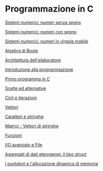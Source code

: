 # Programmazione in C

[Sistemi numerici: numeri senza segno](./es1_ris.pdf)

[Sistemi numerici: numeri con segno](./es2_ris.pdf)

[Sistemi numerici: numeri in virgola mobile](./es3_ris.pdf)

[Algebra di Boole](./es4_ris.pdf)

[Architettura dell'elaboratore](./es5_ris.pdf)

[Introduzione alla programmazione](./es6_ris.pdf)

[Primo programma in C](./es7_ris.pdf)

[Scelte ed alternative](./es8_ris.pdf)

[Cicli e iterazioni](./es9_ris.pdf)

[Vettori](./es10_ris.pdf)

[Caratteri e stringhe](./es11_ris.pdf)

[Matrici - Vettori di stringhe](./es12_ris.pdf)

[Funzioni](./es13_ris.pdf)

[I/O avanzato e File](./es14_ris.pdf)

[Aggregati di dati eterogenei: il tipo struct](./es15_ris.pdf)

[I puntatori e l'allocazione dinamica di memoria](./es16_ris.pdf)

[](./es17_ris.pdf)

[](./es18_ris.pdf)

[](./es19_ris.pdf)

